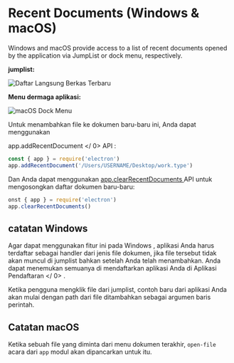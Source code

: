 # Recent Documents (Windows & macOS)

Windows and macOS provide access to a list of recent documents opened by the application via JumpList or dock menu, respectively.

__jumplist:__

![Daftar Langsung Berkas Terbaru][1]

__Menu dermaga aplikasi:__

![macOS Dock Menu][2]

Untuk menambahkan file ke dokumen baru-baru ini, Anda dapat menggunakan

 app.addRecentDocument </ 0>  API :</p> 



```javascript
const { app } = require('electron')
app.addRecentDocument('/Users/USERNAME/Desktop/work.type')
```


Dan Anda dapat menggunakan [app.clearRecentDocuments ][clearrecentdocuments] API untuk mengosongkan daftar dokumen baru-baru:



```javascript
onst { app } = require('electron')
app.clearRecentDocuments()
```




## catatan Windows

Agar dapat menggunakan fitur ini pada Windows , aplikasi Anda harus terdaftar sebagai handler dari jenis file dokumen, jika file tersebut tidak akan muncul di jumplist bahkan setelah Anda telah menambahkan. Anda dapat menemukan semuanya di mendaftarkan aplikasi Anda di  Aplikasi Pendaftaran </ 0> .</p> 

Ketika pengguna mengklik file dari jumplist, contoh baru dari aplikasi Anda akan mulai dengan path dari file ditambahkan sebagai argumen baris perintah.



## Catatan macOS

Ketika sebuah file yang diminta dari menu dokumen terakhir, `open-file` acara dari `app` modul akan dipancarkan untuk itu.

[1]: https://cloud.githubusercontent.com/assets/2289/23446924/11a27b98-fdfc-11e6-8485-cc3b1e86b80a.png
[2]: https://cloud.githubusercontent.com/assets/639601/5069610/2aa80758-6e97-11e4-8cfb-c1a414a10774.png
[clearrecentdocuments]: ../api/app.md#appclearrecentdocuments-macos-windows
